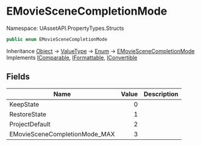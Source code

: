 # EMovieSceneCompletionMode

Namespace: UAssetAPI.PropertyTypes.Structs

```csharp
public enum EMovieSceneCompletionMode
```

Inheritance [Object](https://docs.microsoft.com/en-us/dotnet/api/system.object) → [ValueType](https://docs.microsoft.com/en-us/dotnet/api/system.valuetype) → [Enum](https://docs.microsoft.com/en-us/dotnet/api/system.enum) → [EMovieSceneCompletionMode](./uassetapi.propertytypes.structs.emoviescenecompletionmode.md)<br>
Implements [IComparable](https://docs.microsoft.com/en-us/dotnet/api/system.icomparable), [IFormattable](https://docs.microsoft.com/en-us/dotnet/api/system.iformattable), [IConvertible](https://docs.microsoft.com/en-us/dotnet/api/system.iconvertible)

## Fields

| Name | Value | Description |
| --- | --: | --- |
| KeepState | 0 |  |
| RestoreState | 1 |  |
| ProjectDefault | 2 |  |
| EMovieSceneCompletionMode_MAX | 3 |  |
